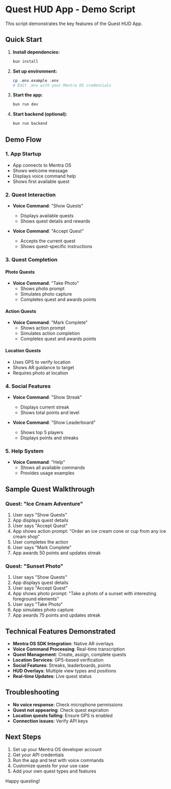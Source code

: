 ﻿# Quest HUD App - Demo Script

This script demonstrates the key features of the Quest HUD App.

## Quick Start

1. **Install dependencies:**
   ```bash
   bun install
   ```

2. **Set up environment:**
   ```bash
   cp .env.example .env
   # Edit .env with your Mentra OS credentials
   ```

3. **Start the app:**
   ```bash
   bun run dev
   ```

4. **Start backend (optional):**
   ```bash
   bun run backend
   ```

## Demo Flow

### 1. App Startup
- App connects to Mentra OS
- Shows welcome message
- Displays voice command help
- Shows first available quest

### 2. Quest Interaction
- **Voice Command**: "Show Quests"
  - Displays available quests
  - Shows quest details and rewards

- **Voice Command**: "Accept Quest"
  - Accepts the current quest
  - Shows quest-specific instructions

### 3. Quest Completion

#### Photo Quests
- **Voice Command**: "Take Photo"
  - Shows photo prompt
  - Simulates photo capture
  - Completes quest and awards points

#### Action Quests
- **Voice Command**: "Mark Complete"
  - Shows action prompt
  - Simulates action completion
  - Completes quest and awards points

#### Location Quests
- Uses GPS to verify location
- Shows AR guidance to target
- Requires photo at location

### 4. Social Features
- **Voice Command**: "Show Streak"
  - Displays current streak
  - Shows total points and level

- **Voice Command**: "Show Leaderboard"
  - Shows top 5 players
  - Displays points and streaks

### 5. Help System
- **Voice Command**: "Help"
  - Shows all available commands
  - Provides usage examples

## Sample Quest Walkthrough

### Quest: "Ice Cream Adventure"
1. User says "Show Quests"
2. App displays quest details
3. User says "Accept Quest"
4. App shows action prompt: "Order an ice cream cone or cup from any ice cream shop"
5. User completes the action
6. User says "Mark Complete"
7. App awards 50 points and updates streak

### Quest: "Sunset Photo"
1. User says "Show Quests"
2. App displays quest details
3. User says "Accept Quest"
4. App shows photo prompt: "Take a photo of a sunset with interesting foreground elements"
5. User says "Take Photo"
6. App simulates photo capture
7. App awards 75 points and updates streak

## Technical Features Demonstrated

- **Mentra OS SDK Integration**: Native AR overlays
- **Voice Command Processing**: Real-time transcription
- **Quest Management**: Create, assign, complete quests
- **Location Services**: GPS-based verification
- **Social Features**: Streaks, leaderboards, points
- **HUD Overlays**: Multiple view types and positions
- **Real-time Updates**: Live quest status

## Troubleshooting

- **No voice response**: Check microphone permissions
- **Quest not appearing**: Check quest expiration
- **Location quests failing**: Ensure GPS is enabled
- **Connection issues**: Verify API keys

## Next Steps

1. Set up your Mentra OS developer account
2. Get your API credentials
3. Run the app and test with voice commands
4. Customize quests for your use case
5. Add your own quest types and features

Happy questing! 
